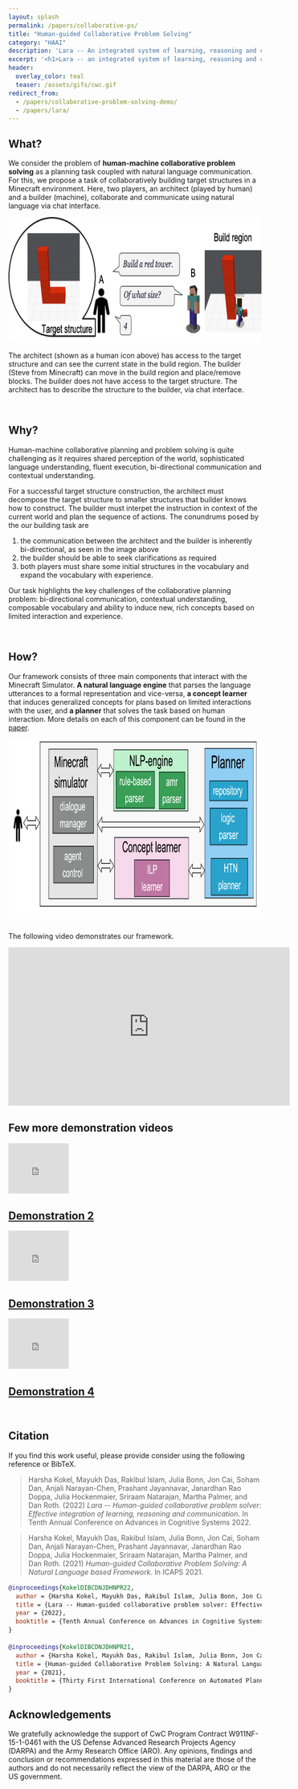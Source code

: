 ```yaml
---
layout: splash
permalink: /papers/collaborative-ps/
title: "Human-guided Collaborative Problem Solving"
category: "HAAI"
description: 'Lara -- An integrated system of learning, reasoning and communication <br> by Harsha Kokel, Mayukh Das, Rakibul Islam, Julia Bonn, Jon Cai, Soham Dan, Anjali Narayan-Chen, Prashant Jayannavar, Janardhan Rao Doppa, Julia Hockenmaier, Sriraam Natarajan, Martha Palmer, Dan Roth, In Systems Demonstration Track at ICAPS 2021'
excerpt: '<h1>Lara -- an integrated system of learning, reasoning and communication</h1> <br> <i>Harsha Kokel, Mayukh Das, Rakibul Islam, Julia Bonn, Jon Cai, Soham Dan, Anjali Narayan-Chen, Prashant Jayannavar, Janardhan Rao Doppa, Julia Hockenmaier, Sriraam Natarajan, Martha Palmer, Dan Roth</i><br/><br/>{::nomarkdown}  <a href="/assets/pdfs/Kokel-ICAPS2021-demo.pdf" class="btn btn--light-outline btn--large"><i class="fas fa-file-pdf"></i> Paper</a>  <a href="https://youtu.be/q1pWe4aahF0" target="_blank" class="btn btn--light-outline btn--large"><i class="fab fa-youtube"></i> Video</a> <a href="https://youtube.com/playlist?list=PLFyA0lwDE2XiE3AegTtgJ6Yr7iiaQQRr1" target="_blank" class="btn btn--light-outline btn--large"><i class="fab fa-youtube"></i> Demos</a>{:/nomarkdown}'
header:
  overlay_color: teal  
  teaser: /assets/gifs/cwc.gif
redirect_from:
  - /papers/collaborative-problem-solving-demo/
  - /papers/lara/
---
```


<link rel="stylesheet" type="text/css" href="/assets/css/projects.css">

<!-- <div style="background-color:teal;padding:10px 20px;display: inline;color:white;font-weight:400"> -->
<h2>What?</h2>


We consider the problem of <b>human-machine collaborative problem solving</b> as a planning task coupled with natural language communication. For this, we propose a task of collaboratively building target structures in a Minecraft environment. Here, two players, an architect (played by human) and a builder (machine), collaborate and communicate using natural language via chat interface. 


<div align="center">
	<img src="/assets/images/project/collaborative-ps/builder-flow.png" style="height:250px!important">
</div>


The architect (shown as a human icon above) has access to the target structure and can see the current state in the build region. The builder (Steve from Minecraft) can move in the build region and place/remove blocks. The builder does not have access to the target structure. The architect has to describe the structure to the builder, via chat interface.

<br>

<h2>Why?</h2>

Human-machine collaborative planning and problem solving is quite challenging as it requires shared perception of the world, sophisticated language understanding, fluent execution, bi-directional communication and contextual understanding. 

For a successful target structure construction, the architect must decompose the target structure to smaller structures that builder knows how to construct. The builder must interpet the instruction in context of the current world and plan the sequence of actions. The conundrums posed by the our building task are 

<ol>
<li>the communication between the architect and the builder is inherently bi-directional, as seen in the image above</li>
<li>the builder should be able to seek clarifications as required</li>
<li>both players must share some initial structures in the vocabulary and expand the vocabulary with experience.</li>
</ol>

Our task highlights the key challenges of the collaborative planning problem: bi-directional communication, contextual understanding, composable vocabulary and ability to induce new, rich concepts based on limited interaction and experience.

<br>

<h2>How?</h2>

Our framework consists of three main components that interact with the Minecraft Simulator. <b>A natural language engine</b> that parses the language utterances to a formal representation and vice-versa, <b>a concept learner</b> that induces generalized concepts for plans based on limited interactions with the user, and <b>a planner</b> that solves the task based on human interaction. More details on each of this component can be found in the <a href="/assets/pdfs/Kokel-ICAPS2021-demo.pdf">paper</a>.


<div align="center">
	<img src="/assets/images/project/collaborative-ps/framework.png" style="height:350px!important">
</div>

<br>

The following video demonstrates our framework.

<iframe width="560" height="315" src="https://www.youtube.com/embed/q1pWe4aahF0" title="YouTube video player" frameborder="0" allow="accelerometer; autoplay; clipboard-write; encrypted-media; gyroscope; picture-in-picture" allowfullscreen></iframe>

<br>
<div class="project-category" id="demonstrations"> 
<h2>Few more demonstration videos</h2>

<div class="project-group">
<div class="grid__item">      
<article class="archive__item" itemscope="" itemtype="http://schema.org/CreativeWork">
<div class="archive__item-teaser">
<iframe width="120" height="100" src="https://www.youtube.com/embed/erEvK7CTqkw" title="YouTube video player" frameborder="0" allow="accelerometer; autoplay; clipboard-write; encrypted-media; gyroscope; picture-in-picture" allowfullscreen></iframe>      
</div>
    <h2 class="archive__item-title" itemprop="headline">
        <a href="https://youtu.be/erEvK7CTqkw" rel="permalink">Demonstration 2
</a>
    </h2>
  </article>
</div>
<div class="grid__item">
  <article class="archive__item" itemscope="" itemtype="http://schema.org/CreativeWork">
<div class="archive__item-teaser">
<iframe width="120" height="100" src="https://www.youtube.com/embed/S7PHyIrMnBg" title="YouTube video player" frameborder="0" allow="accelerometer; autoplay; clipboard-write; encrypted-media; gyroscope; picture-in-picture" allowfullscreen></iframe>
</div>
    <h2 class="archive__item-title" itemprop="headline">
        <a href="https://youtu.be/S7PHyIrMnBg" rel="permalink">Demonstration 3
</a>
    </h2>  
</article>
</div>
<div class="grid__item">
  <article class="archive__item" itemscope="" itemtype="http://schema.org/CreativeWork">
<div class="archive__item-teaser"> 
 <iframe width="120" height="100" src="https://www.youtube.com/embed/smgPOao915w" title="YouTube video player" frameborder="0" allow="accelerometer; autoplay; clipboard-write; encrypted-media; gyroscope; picture-in-picture" allowfullscreen></iframe>
</div>
    <h2 class="archive__item-title" itemprop="headline">
        <a href="https://youtu.be/smgPOao915w" rel="permalink">Demonstration 4
</a>
    </h2>
</article>
</div>
  </div>
<br/> 
</div> 



## Citation

If you find this work useful, please provide consider using the following reference or BibTeX.

> Harsha Kokel, Mayukh Das, Rakibul Islam, Julia Bonn, Jon Cai, Soham Dan, Anjali Narayan-Chen, Prashant Jayannavar, Janardhan Rao Doppa, Julia Hockenmaier, Sriraam Natarajan, Martha Palmer, and Dan Roth. (2022) *Lara -- Human-guided collaborative problem solver: Effective integration of learning, reasoning and communication*. In Tenth Annual Conference on Advances in Cognitive Systems 2022. 

> Harsha Kokel, Mayukh Das, Rakibul Islam, Julia Bonn, Jon Cai, Soham Dan, Anjali Narayan-Chen, Prashant Jayannavar, Janardhan Rao Doppa, Julia Hockenmaier, Sriraam Natarajan, Martha Palmer, and Dan Roth. (2021) *Human-guided Collaborative Problem Solving: A Natural Language based Framework*. In ICAPS 2021.

```bibtex
@inproceedings{KokelDIBCDNJDHNPR22,
  author = {Harsha Kokel, Mayukh Das, Rakibul Islam, Julia Bonn, Jon Cai, Soham Dan, Anjali Narayan-Chen, Prashant Jayannavar, Janardhan Rao Doppa, Julia Hockenmaier, Sriraam Natarajan, Martha Palmer, Dan Roth},
  title = {Lara -- Human-guided collaborative problem solver: Effective integration of learning, reasoning and communication},
  year = {2022},
  booktitle = {Tenth Annual Conference on Advances in Cognitive Systems ({ACS})}
}

@inproceedings{KokelDIBCDNJDHNPR21,
  author = {Harsha Kokel, Mayukh Das, Rakibul Islam, Julia Bonn, Jon Cai, Soham Dan, Anjali Narayan-Chen, Prashant Jayannavar, Janardhan Rao Doppa, Julia Hockenmaier, Sriraam Natarajan, Martha Palmer, Dan Roth},
  title = {Human-guided Collaborative Problem Solving: A Natural Language based Framework},
  year = {2021},
  booktitle = {Thirty First International Conference on Automated Planning and Scheduling ({ICAPS})}
}
```

## Acknowledgements

We gratefully acknowledge the support of CwC Program Contract W911NF-15-1-0461 with the US Defense Advanced Research Projects Agency (DARPA) and the Army Research Office (ARO). Any opinions, findings and conclusion or recommendations expressed in this material are those of the authors and do not necessarily reflect the view of the DARPA, ARO or the US government.
